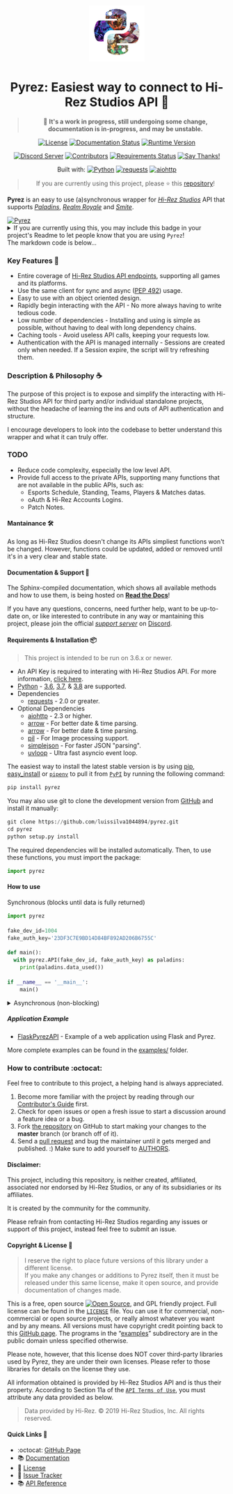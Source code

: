 
<div  align="center">
<a href="https://github.com/luissilva1044894/Pyrez" title="Pyrez · Github repository" alt="Pyrez: Easiest way to connect to Hi-Rez Studios API!"><img src="./.assets/pyrez.png" height="128" width="128"></a>

# Pyrez: Easiest way to connect to Hi-Rez Studios API :snake:

> :construction: **It's a work in progress, still undergoing some change, documentation is in-progress, and may be unstable.**

[![License][bagde-license]][license]
[![Documentation Status][bagde-documentation]][pyrez-documentation]
[![Runtime Version][bagde-runtime-version]][pyrez-pypi]

[![Discord Server][bagde-discord-server]][support-server-discord]
[![Contributors][bagde-contributors]](https://github.com/luissilva1044894/Pyrez/graphs/contributors "Contributors")
[![Requirements Status][bagde-requirements]](https://requires.io/github/luissilva1044894/Pyrez/requirements/?branch=rewrite)
[![Say Thanks!][bagde-say-thanks]](https://saythanks.io/to/luissilva1044894 "Say Thanks!")

Built with: [![Python][badgde-python]][python-3-8]
[![requests][bagde-requests]](https://pypi.org/project/requests/2.22.0/ "requests 2.22")
[![aiohttp][bagde-aiohttp]](https://pypi.org/project/aiohttp/3.6.2/ "aiohttp 3.6.2")

> If you are currently using this project, please ⭐️ this [repository][github-repo]!

</div>

**Pyrez** is an easy to use (a)synchronous wrapper for [*Hi-Rez Studios*][hi-rez-studios] API that supports [*Paladins*][paladins-game], [*Realm Royale*][realm-royale] and [*Smite*][smite-game].

<a href="https://github.com/luissilva1044894/pyrez" title="Pyrez" target="_blank">
  <img alt="Pyrez" src="https://img.shields.io/badge/Using-Pyrez-00bb88.svg?logo=python&logoColor=white&logoWidth=20&style=plastic">
</a>
<details markdown="1">
<summary>If you are currently using this, you may include this badge in your project's Readme to let people know that you are using <code>Pyrez</code>!<br/>The markdown code is below...</summary>

```markdown hl_lines="7 12"
[![Pyrez](https://img.shields.io/badge/Using-Pyrez-00bb88.svg?logo=python&logoColor=white&logoWidth=20&style=plastic)](https://github.com/luissilva1044894/pyrez)
```

</details>

### Key Features :gem:
 * Entire coverage of [Hi-Rez Studios API endpoints][hi-rez-studios-developer-guide], supporting all games and its platforms.
 * Use the same client for sync and async ([PEP 492][python-pep-492]) usage.
 * Easy to use with an object oriented design.
 * Rapidly begin interacting with the API - No more always having to write tedious code.
 * Low number of dependencies - Installing and using is simple as possible, without having to deal with long dependency chains.
 * Caching tools - Avoid useless API calls, <!--such as `/createsession` every 15 minutes,--> keeping your requests low.
 * Authentication with the API is managed internally - Sessions are <!--self managed and automatically--> created only when needed. If a Session expire, the script will try refreshing them.

### Description & Philosophy :coffee:
The purpose of this project is to expose and simplify the interacting with Hi-Rez Studios API for third party and/or individual standalone projects, without the headache of learning the ins and outs of API authentication and structure.

I encourage developers to look into the codebase to better understand this wrapper and what it can truly offer.

### TODO

 * Reduce code complexity, especially the low level API.
 * Provide full access to the private APIs, supporting many functions that are not available in the public APIs, such as:
    - Esports Schedule, Standing, Teams, Players & Matches datas.
    - oAuth & Hi-Rez Accounts Logins.
    - Patch Notes.

#### Mantainance 🛠
As long as Hi-Rez Studios doesn't change its APIs simpliest functions won't be changed. However, functions could be updated, added or removed until it's in a very clear and stable state.

#### Documentation & Support :book:
The Sphinx-compiled documentation, which shows all available methods and how to use them, is being hosted on [**Read the Docs**][pyrez-documentation]!

If you have any questions, concerns, need further help, want to be up-to-date on, or like interested to contribute in any way or mantaining this project, please join the official [*support server*][support-server-discord] on [Discord][discord].

#### Requirements & Installation 📦

> This project is intended to be run on 3.6.x or newer.

 * An API Key is required to interating with Hi-Rez Studios API. For more information, [click here](https://pyrez.readthedocs.io/en/latest/getting_started.html#registration "Form access to Hi-Rez Studios API").
 * [Python][python-download] - [3.6][python-3-6], [3.7][python-3-7], & [3.8][python-3-8] are supported.
 * Dependencies
 	* [requests](https://github.com/psf/requests/ "Python HTTP Requests for Humans") - 2.0 or greater.
  * Optional Dependencies
    - [aiohttp](https://github.com/aio-libs/aiohttp/) - 2.3 or higher.
    - [arrow](https://github.com/crsmithdev/arrow) - For better date & time parsing.
    - [arrow](https://github.com/crsmithdev/arrow) - For better date & time parsing.
    - [pil](https://github.com/python-pillow/Pillow) - For Image processing support.
    - [simplejson](https://github.com/simplejson/simplejson) - For faster JSON "parsing". <!--Is highly recommended to speedup json parsing-->
    - [uvloop](https://github.com/MagicStack/uvloop) - Ultra fast asyncio event loop.
  <!-- 
  * [beautifulsoup](https://github.com/waylan/beautifulsoup)
  -->

The easiest way to install the latest stable version is by using [pip](http://www.pip-installer.org/en/latest/), [easy_install](https://setuptools.readthedocs.io/en/latest/easy_install.html) or [`pipenv`](https://docs.pipenv.org) to pull it from [`PyPI`](https://pypi.org "Python's package manager") by running the following command:

```python
pip install pyrez
```

You may also use git to clone the development version from [GitHub][github-repo] and install it manually:

```python
git clone https://github.com/luissilva1044894/pyrez.git
cd pyrez
python setup.py install
```
The required dependencies will be installed automatically.
Then, to use these functions, you must import the package:

```python
import pyrez
```

#### How to use

Synchronous (blocks until data is fully returned)
```python
import pyrez

fake_dev_id=1004
fake_auth_key='23DF3C7E9BD14D84BF892AD206B6755C'

def main():
  with pyrez.API(fake_dev_id, fake_auth_key) as paladins:
    print(paladins.data_used())

if __name__ == '__main__':
	main()
```

<details markdown="1">
<summary>Asynchronous (non-blocking)</summary>
If your code uses <code>async</code> / <code>await</code>, use <code>async def</code>:

```python hl_lines="7 12"
async def main(dev_id, auth_key):
  import pyrez
  async with pyrez.API(dev_id, auth_key) as paladins:
    print(await paladins.data_used())

import asyncio

fake_dev_id=1004
fake_auth_key='23DF3C7E9BD14D84BF892AD206B6755C'

loop = asyncio.get_event_loop()
loop.run_until_complete(main(fake_dev_id, fake_auth_key))
```

</details>

##### Application Example

 * [FlaskPyrezAPI](https://github.com/luissilva1044894/FlaskPyrezAPI) - Example of a web application using Flask and Pyrez.

More complete examples can be found in the [examples/][examples-folder] folder.

### How to contribute :octocat:

Feel free to contribute to this project, a helping hand is always appreciated.

 1. Become more familiar with the project by reading through our [Contributor's Guide](./.github/CONTRIBUTING.md) first.
 2. Check for open issues or open a fresh issue to start a discussion around a feature idea or a bug.
 3. Fork [the repository][github-repo] on GitHub to start making your changes to the **master** branch (or branch off of it).
 4. Send a [pull request](https://help.github.com/en/articles/creating-a-pull-request-from-a-fork) and bug the maintainer until it gets merged and published. :) Make sure to add yourself to [AUTHORS](./AUTHORS.md).

#### Disclaimer:

This project, including this repository, is neither created, affiliated, associated nor endorsed by Hi-Rez Studios, or any of its subsidiaries or its affiliates.

It is created by the community for the community.

Please refrain from contacting Hi-Rez Studios regarding any issues or support of this project, instead feel free to submit an issue.

#### Copyright & License 📝

> I reserve the right to place future versions of this library under a different license. <br/>If you make any changes or additions to Pyrez itself, then it must be released under this same license, make it open source, and provide documentation of changes made.

This is a free, open source [![Open Source][open-source-icon]][open-source-definition], and GPL friendly project. Full license can be found in the [`LICENSE`][license] file. You can use it for commercial, non-commercial or open source projects, or really almost whatever you want and by any means. All versions must have copyright credit pointing back to this [GitHub page][github-repo]. The programs in the “[examples][examples-folder]” subdirectory are in the public domain unless specified otherwise.

Please note, however, that this license does NOT cover third-party libraries used by Pyrez, they are under their own licenses. Please refer to those libraries for details on the license they use.

All information obtained is provided by Hi-Rez Studios API and is thus their property. According to Section 11a of the [`API Terms of Use`][api-terms-of-use], you must attribute any data provided as below.

> Data provided by Hi-Rez. © 2019 Hi-Rez Studios, Inc. All rights reserved.

<!--
#### Contributors

  - [@shaklev](https://github.com/shaklev)
  - [@Rabrg](https://github.com/Rabrg)
  - [@EthanHicks1](https://github.com/EthanHicks1)

Project maintained by [](https://github.com/luissilva1044894/)
-->

#### Quick Links :link:

 * :octocat: [GitHub Page][github-repo]
 * 📚 [Documentation][pyrez-documentation]
 * 📝 [License][license]
 * 🐞 [Issue Tracker][pyrez-issue-tracker]
 * 📚 [API Reference][hi-rez-studios-developer-guide]

[api-terms-of-use]: https://www.hirezstudios.com/wp-content/themes/hi-rez-studios/pdf/api-terms-of-use-agreement.pdf "Hi-Rez Studios API · Terms of Use"
[bagde-aiohttp]: https://img.shields.io/badge/aiohttp-3.6.2-orange.svg?logo=pypi&logoColor=white&style=plastic
[bagde-contributors]: https://img.shields.io/github/contributors/luissilva1044894/Pyrez.svg?logo=github&logoWidth=15&style=plastic
[bagde-discord-server]: https://img.shields.io/discord/549020573846470659.svg?logo=discord&logoColor=white&logoWidth=15&style=plastic
[bagde-documentation]: https://img.shields.io/readthedocs/pyrez/latest.svg?logo=read-the-docs&logoColor=white&style=plastic
[bagde-license]: https://img.shields.io/pypi/l/pyrez.svg?logo=github&logoWidth=15&style=plastic
[badgde-python]: https://img.shields.io/badge/Python-3.8.1-orange.svg?logo=python&logoColor=white&style=plastic
[bagde-requests]: https://img.shields.io/badge/requests-2.22.0-orange.svg?logo=pypi&logoColor=white&style=plastic
[bagde-requirements]: https://requires.io/github/luissilva1044894/Pyrez/requirements.svg?branch=master
[bagde-runtime-version]: https://img.shields.io/pypi/pyversions/pyrez.svg?logo=python&logoColor=white&logoWidth=15&style=plastic
[bagde-say-thanks]: https://img.shields.io/badge/Say%20Thanks!-🦉-1EAEDB.svg
[discord]: https://discordapp.com/ "Discord App"
[examples-folder]: ./examples
[github-repo]: https://github.com/luissilva1044894/Pyrez "Pyrez · Github repository"
[hi-rez-studios]: https://www.hirezstudios.com "Hi-Rez Studios"
[hi-rez-studios-developer-guide]: https://hirez-api-docs.herokuapp.com "Hi-Rez Studios API · Developer Guide"
[license]: ./LICENSE "Pyrez · License"
[open-source-definition]: https://www.opensource.org "See http://www.opensource.org for the Open Source Definition"
[open-source-icon]: https://raw.githubusercontent.com/abhishekbanthia/Public-APIs/master/opensource.png
[paladins-game]: https://www.paladins.com "Paladins Game"
[pyrez-pypi]: https://pypi.org/project/pyrez "Pyrez · PyPI"
[pyrez-documentation]: https://pyrez.readthedocs.io/en/latest/ "Pyrez · Documentation"
[pyrez-issue-tracker]: https://github.com/luissilva1044894/Pyrez/issues
[python-3]: https://docs.python.org/3/whatsnew/index.html "What’s New In Python 3.x · Changes in Python Behavior"
[python-3-6]: https://docs.python.org/3.6/whatsnew/changelog.html#python-3-6-10-release-candidate-1 "What’s New In Python 3.6.10 · Changes in Python Behavior"
[python-3-7]: https://docs.python.org/3.7/whatsnew/changelog.html#python-3-7-6-final "What’s New In Python 3.7.6 · Changes in Python Behavior"
[python-3-8]: https://docs.python.org/3.8/whatsnew/changelog.html#python-3-8-1-final "Built and Tested on Python 3.8.1"
[python-download]: https://www.python.org/downloads/
[python-pep-492]: https://www.python.org/dev/peps/pep-0492/
[realm-royale]: https://www.realmroyale.com "Realm Royale Game"
[smite-game]: https://www.smitegame.com "Smite Game"
[support-server-discord]: https://discord.gg/XkydRPS "Support Server · Discord"
